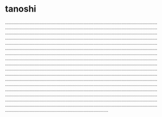 # tanoshi

................................................................................................................................................................................................................................................................................................................................................................................................................................................................................................................................................................................................................................................................................................................................................................................................................................................................................................................................................................................................................................................................................................................................................................................................................................................................................................................................................................................................................................................................................................................................................................................................................................................................................................................................................................................................................................................................................................................................................................................................................................................................................................................................................................................................................................................................................